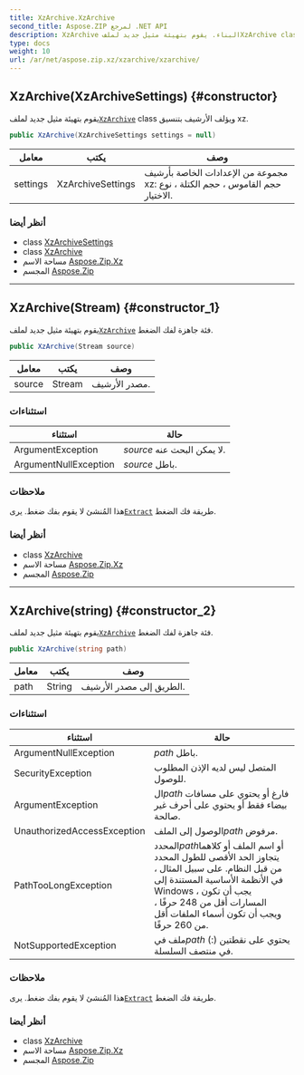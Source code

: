 ```yaml
---
title: XzArchive.XzArchive
second_title: Aspose.ZIP لمرجع .NET API
description: XzArchive البناء. يقوم بتهيئة مثيل جديد لملفXzArchive class ويؤلف الأرشيف بتنسيق xz.
type: docs
weight: 10
url: /ar/net/aspose.zip.xz/xzarchive/xzarchive/
---
```

## XzArchive(XzArchiveSettings) {#constructor}

يقوم بتهيئة مثيل جديد لملف[`XzArchive`](../) class ويؤلف الأرشيف بتنسيق xz.

```csharp
public XzArchive(XzArchiveSettings settings = null)
```

| معامل | يكتب | وصف |
| --- | --- | --- |
| settings | XzArchiveSettings | مجموعة من الإعدادات الخاصة بأرشيف xz: حجم القاموس ، حجم الكتلة ، نوع الاختيار. |

### أنظر أيضا

* class [XzArchiveSettings](../../../aspose.zip.xz.settings/xzarchivesettings/)
* class [XzArchive](../)
* مساحة الاسم [Aspose.Zip.Xz](../../xzarchive/)
* المجسم [Aspose.Zip](../../../)

---

## XzArchive(Stream) {#constructor_1}

يقوم بتهيئة مثيل جديد لملف[`XzArchive`](../) فئة جاهزة لفك الضغط.

```csharp
public XzArchive(Stream source)
```

| معامل | يكتب | وصف |
| --- | --- | --- |
| source | Stream | مصدر الأرشيف. |

### استثناءات

| استثناء | حالة |
| --- | --- |
| ArgumentException | *source* لا يمكن البحث عنه. |
| ArgumentNullException | *source* باطل. |

### ملاحظات

هذا المُنشئ لا يقوم بفك ضغط. يرى[`Extract`](../extract/) طريقة فك الضغط.

### أنظر أيضا

* class [XzArchive](../)
* مساحة الاسم [Aspose.Zip.Xz](../../xzarchive/)
* المجسم [Aspose.Zip](../../../)

---

## XzArchive(string) {#constructor_2}

يقوم بتهيئة مثيل جديد لملف[`XzArchive`](../) فئة جاهزة لفك الضغط.

```csharp
public XzArchive(string path)
```

| معامل | يكتب | وصف |
| --- | --- | --- |
| path | String | الطريق إلى مصدر الأرشيف. |

### استثناءات

| استثناء | حالة |
| --- | --- |
| ArgumentNullException | *path* باطل. |
| SecurityException | المتصل ليس لديه الإذن المطلوب للوصول. |
| ArgumentException | ال*path* فارغ أو يحتوي على مسافات بيضاء فقط أو يحتوي على أحرف غير صالحة. |
| UnauthorizedAccessException | الوصول إلى الملف*path* مرفوض. |
| PathTooLongException | المحدد*path*أو اسم الملف أو كلاهما يتجاوز الحد الأقصى للطول المحدد من قبل النظام. على سبيل المثال ، في الأنظمة الأساسية المستندة إلى Windows ، يجب أن تكون المسارات أقل من 248 حرفًا ، ويجب أن تكون أسماء الملفات أقل من 260 حرفًا. |
| NotSupportedException | ملف في*path* يحتوي على نقطتين (:) في منتصف السلسلة. |

### ملاحظات

هذا المُنشئ لا يقوم بفك ضغط. يرى[`Extract`](../extract/) طريقة فك الضغط.

### أنظر أيضا

* class [XzArchive](../)
* مساحة الاسم [Aspose.Zip.Xz](../../xzarchive/)
* المجسم [Aspose.Zip](../../../)


